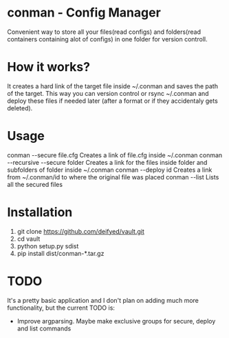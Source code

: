 conman - Config Manager
=====

Convenient way to store all your files(read configs) and folders(read containers containing alot of configs) in one folder for version controll.

How it works?
=====

It creates a hard link of the target file inside ~/.conman and saves the path of the target. This way you can version control or rsync ~/.conman and deploy these files if needed later (after a format or if they accidentaly gets deleted).

Usage
=====

conman --secure file.cfg Creates a link of file.cfg inside ~/.conman
conman --recursive --secure folder Creates a link for the files inside folder and subfolders of folder inside ~/.conman
conman --deploy id Creates a link from ~/.conman/id to where the original file was placed
conman --list Lists all the secured files

Installation
=====

1. git clone https://github.com/deifyed/vault.git
2. cd vault
3. python setup.py sdist
4. pip install dist/conman-*.tar.gz

TODO
=====

It's a pretty basic application and I don't plan on adding much more functionality, but the current TODO is:
* Improve argparsing. Maybe make exclusive groups for secure, deploy and list commands
